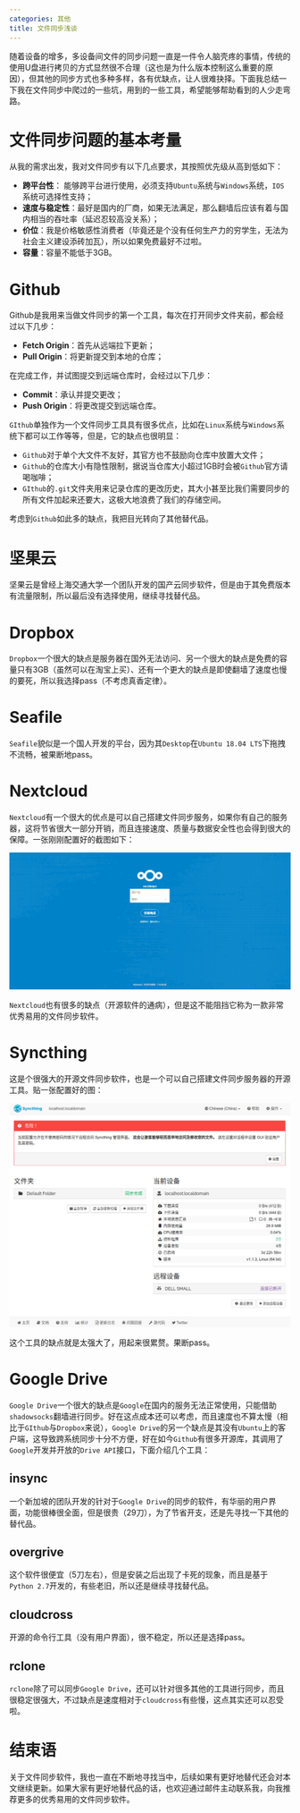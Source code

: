 ```yaml
---
categories: 其他
title: 文件同步浅谈
---
```


随着设备的增多，多设备间文件的同步问题一直是一件令人脑壳疼的事情，传统的使用U盘进行拷贝的方式显然很不合理（这也是为什么版本控制这么重要的原因），但其他的同步方式也多种多样，各有优缺点，让人很难抉择。下面我总结一下我在文件同步中爬过的一些坑，用到的一些工具，希望能够帮助看到的人少走弯路。

# 文件同步问题的基本考量

从我的需求出发，我对文件同步有以下几点要求，其按照优先级从高到低如下：

- **跨平台性**： 能够跨平台进行使用，必须支持`Ubuntu`系统与`Windows`系统，`IOS`系统可选择性支持；
- **速度与稳定性**：最好是国内的厂商，如果无法满足，那么翻墙后应该有着与国内相当的吞吐率（延迟忍较高没关系）；
- **价位**：我是价格敏感性消费者（毕竟还是个没有任何生产力的穷学生，无法为社会主义建设添砖加瓦），所以如果免费最好不过啦。
- **容量**：容量不能低于3GB。

# Github

Github是我用来当做文件同步的第一个工具，每次在打开同步文件夹前，都会经过以下几步：

- **Fetch Origin**：首先从远端拉下更新；
- **Pull Origin**：将更新提交到本地的仓库；

在完成工作，并试图提交到远端仓库时，会经过以下几步：

- **Commit**：承认并提交更改；
- **Push Origin**：将更改提交到远端仓库。

`GIthub`单独作为一个文件同步工具具有很多优点，比如在`Linux`系统与`Windows`系统下都可以工作等等，但是，它的缺点也很明显：

- `Github`对于单个大文件不友好，其官方也不鼓励向仓库中放置大文件；
- `Github`的仓库大小有隐性限制，据说当仓库大小超过1GB时会被`Github`官方请喝咖啡；
- `GIthub`的`.git`文件夹用来记录仓库的更改历史，其大小甚至比我们需要同步的所有文件加起来还要大，这极大地浪费了我们的存储空间。

考虑到`Github`如此多的缺点，我把目光转向了其他替代品。

# 坚果云

坚果云是曾经上海交通大学一个团队开发的国产云同步软件，但是由于其免费版本有流量限制，所以最后没有选择使用，继续寻找替代品。

# Dropbox

`Dropbox`一个很大的缺点是服务器在国外无法访问、另一个很大的缺点是免费的容量只有3GB（虽然可以在淘宝上买）、还有一个更大的缺点是即使翻墙了速度也慢的要死，所以我选择pass（不考虑真香定律）。

# Seafile

`Seafile`貌似是一个国人开发的平台，因为其`Desktop`在`Ubuntu 18.04 LTS`下拖拽不流畅，被果断地pass。

# Nextcloud

`Nextcloud`有一个很大的优点是可以自己搭建文件同步服务，如果你有自己的服务器，这将节省很大一部分开销，而且连接速度、质量与数据安全性也会得到很大的保障。一张刚刚配置好的截图如下：

![](../../img/nextcloud20190521.png)

`Nextcloud`也有很多的缺点（开源软件的通病），但是这不能阻挡它称为一款非常优秀易用的文件同步软件。

# Syncthing

这是个很强大的开源文件同步软件，也是一个可以自己搭建文件同步服务器的开源工具。贴一张配置好的图：

![](../../img/syncthing.png)

这个工具的缺点就是太强大了，用起来很累赘。果断pass。

# Google Drive

`Google Drive`一个很大的缺点是`Google`在国内的服务无法正常使用，只能借助`shadowsocks`翻墙进行同步。好在这点成本还可以考虑，而且速度也不算太慢（相比于`GIthub`与`Dropbox`来说），`Google Drive`的另一个缺点是其没有`Ubuntu`上的客户端，这导致跨系统同步十分不方便，好在如今`Github`有很多开源库，其调用了`Google`开发并开放的`Drive API`接口，下面介绍几个工具：

## insync

一个新加坡的团队开发的针对于`Google Drive`的同步的软件，有华丽的用户界面，功能很棒很全面，但是很贵（29刀），为了节省开支，还是先寻找一下其他的替代品。

## overgrive

这个软件很便宜（5刀左右），但是安装之后出现了卡死的现象，而且是基于`Python 2.7`开发的，有些老旧，所以还是继续寻找替代品。

## cloudcross

开源的命令行工具（没有用户界面），很不稳定，所以还是选择pass。

## rclone

`rclone`除了可以同步`Google Drive`，还可以针对很多其他的工具进行同步，而且很稳定很强大，不过缺点是速度相对于`cloudcross`有些慢，这点其实还可以忍受啦。

# 结束语

关于文件同步软件，我也一直在不断地寻找当中，后续如果有更好地替代还会对本文继续更新。如果大家有更好地替代品的话，也欢迎通过邮件主动联系我，向我推荐更多的优秀易用的文件同步软件。